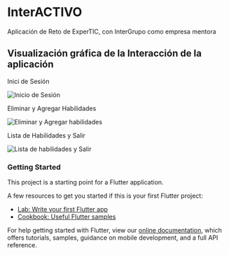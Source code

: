 # InterACTIVO

Aplicación de Reto de ExperTIC, con InterGrupo como empresa mentora

## Visualización gráfica de la Interacción de la aplicación

Inici de Sesión

![Inicio de Sesión](GIFsProyectoInterACTIVO/GIF1-Login.gif)  

Eliminar y Agregar Habilidades

![Eliminar y Agregar habilidades](GIFsProyectoInterACTIVO/GIF2-Eliminar&Agregar.gif)  

Lista de Habilidades y Salir

![Lista de habilidades y Salir](GIFsProyectoInterACTIVO/GIF3-Lista&Salir.gif)

### Getting Started

This project is a starting point for a Flutter application.

A few resources to get you started if this is your first Flutter project:

- [Lab: Write your first Flutter app](https://flutter.dev/docs/get-started/codelab)
- [Cookbook: Useful Flutter samples](https://flutter.dev/docs/cookbook)

For help getting started with Flutter, view our
[online documentation](https://flutter.dev/docs), which offers tutorials,
samples, guidance on mobile development, and a full API reference.
